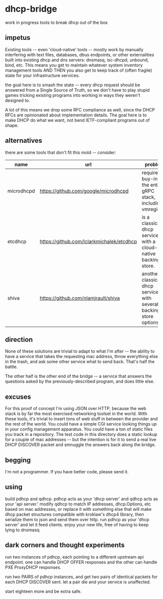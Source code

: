 # dhcp-bridge
work in progress tools to break dhcp out of the box

## impetus

Existing tools -- even 'cloud-native' tools -- mostly work by manually
interfering with text files, databases, dbus endpoints, or other externalities
built into existing dhcp and dns servers:  dnsmasq, isc-dhcpd, unbound, bind,
etc.  This means you get to maintain whatever system inventory management tools
AND THEN you also get to keep track of (often fragile) state for your
infrastructure services.

the goal here is to smash the state -- every dhcp request should be answered 
from a Single Source of Truth, so we don't have to play stupid games
tricking existing programs into working in ways they weren't designed
to.

A lot of this means we drop some RFC compliance as well, since the DHCP
RFCs are opinionated about implementation details.  The goal here is to
make DHCP do what we want, not bend IETF-compliant programs out of
shape.

## alternatives
there are some tools that don't fit this mold -- consider:

name | url | problem
---- | --- | -------
microdhcpd | https://github.com/google/microdhcpd | requires buy-in to the entire gRPC stack, including vmregistry.
etcdhcp | https://github.com/lclarkmichalek/etcdhcp | is a classical dhcp service with a cloud-native backing store.
shiva | https://github.com/nlamirault/shiva | another classical dhcp service, with several backing store options.

## direction
None of these solutions are trivial to adapt to what I'm after -- the ability
to have a service that takes the requesting mac address, throw everything else
in the trash, and ask some other service what to send back.  That's half the
battle.

The other half is the other end of the bridge -- a service that answers the
questions asked by the previously-described program, and does little else.  

## excuses
For this proof of concept I'm using JSON over HTTP, because the web stack is by 
far the most exercised networking toolset in the world.  With these tools, it's
trivial to insert tons of web stuff in between the provider and the rest of the
world.  You could have a simple CGI service looking things up in your config
management apparatus.  You could have a ton of static files you track in a
repository.  The test code in this directory does a static lookup for a couple
of mac addresses -- but the intention is for it to send a real live DHCP
DISCOVER packet and smnuggle the answers back along the bridge.

## begging
I'm not a programmer.  If you have better code, please send it.

## using
build pdhcp and qdhcp.  pdhcp acts as your 'dhcp server' and qdhcp acts as
your 'api server.'  modify qdhcp to match IP addresses, dhcp.Options, etc based
on mac addresses, or replace it with something else that will make dhcp packet
structures compatible with kroklaw's dhcp4 library, then serialize them to json
and send them over http.  run pdhcp as your 'dhcp server' and let it feed
clients.  enjoy your new life, free of having to keep lying to dnsmasq.

## dark corners and thought experiments
run two instances of pdhcp, each pointing to a different upstream api endpoint.
one can handle DHCP OFFER responses and the other can handle PXE ProxyDHCP responses.

run two PAIRS of pdhcp instances, and get two pairs of identical packets for 
each DHCP DISCOVER sent.  let a pair die and your service is unaffected.

start eighteen more and be extra safe.
